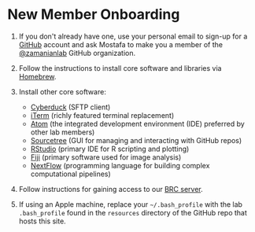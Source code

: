 # New Member Onboarding

1. If you don't already have one, use your personal email to sign-up for a [GitHub](https://github.com/) account and ask Mostafa to make you a member of the [@zamanianlab](https://github.com/zamanianlab) GitHub organization.

3. Follow the instructions to install core software and libraries via [Homebrew](homebrew.md).

4. Install other core software:
    - [Cyberduck](https://cyberduck.io/) (SFTP client)
    - [iTerm](https://iterm2.com/) (richly featured terminal replacement)
    - [Atom](https://atom.io/) (the integrated development environment (IDE) preferred by other lab members)
    - [Sourcetree](https://www.sourcetreeapp.com/) (GUI for managing and interacting with GitHub repos)
    - [RStudio](https://rstudio.com/) (primary IDE for R scripting and plotting)
    - [Fiji](https://fiji.sc/) (primary software used for image analysis)
    - [NextFlow](https://www.nextflow.io/) (programming language for building complex computational pipelines)

5. Follow instructions for gaining access to our [BRC server](server.md).

6. If using an Apple machine, replace your `~/.bash_profile` with the lab `.bash_profile` found in the `resources` directory of the GitHub repo that hosts this site.
